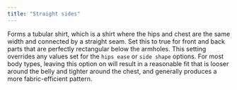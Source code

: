 ```yaml
---
title: "Straight sides"
---
```


Forms a tubular shirt, which is a shirt where the hips and chest are the same width and connected by a straight seam. Set this to true for front and back parts that are perfectly rectangular below the armholes. This setting overrides any values set for the `hips ease` or `side shape` options. For most body types, leaving this option on will result in a reasonable fit that is looser around the belly and tighter around the chest, and generally produces a more fabric-efficient pattern.

